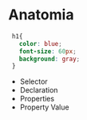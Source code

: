 # Anatomia

```css
 h1{
   color: blue;
   font-size: 60px;
   background: gray;
 }
```

* Selector
* Declaration
* Properties
* Property Value
